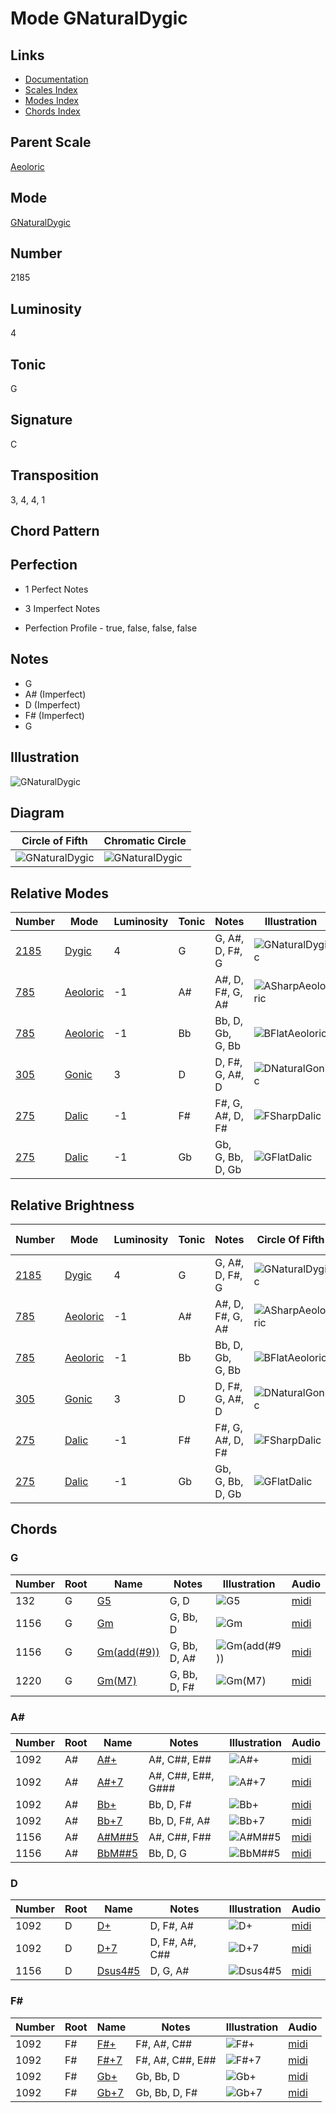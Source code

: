 # Mode GNaturalDygic

## Links

- [Documentation](README.md)
- [Scales Index](Scales.md)
- [Modes Index](Modes.md)
- [Chords Index](Chords.md)

## Parent Scale

[Aeoloric](ScaleAeoloric.md)

## Mode

[GNaturalDygic](ModeGNaturalDygic.md)

## Number

2185

## Luminosity

4

## Tonic

G

## Signature

C

## Transposition

3, 4, 4, 1

## Chord Pattern



## Perfection

 - 1 Perfect Notes

 - 3 Imperfect Notes

 - Perfection Profile - true, false, false, false

## Notes

- G
- A# (Imperfect)
- D (Imperfect)
- F# (Imperfect)
- G

## Illustration

![GNaturalDygic](ModeGNaturalDygic.png)

## Diagram

| Circle of Fifth | Chromatic Circle |
|-----------------|------------------|
| ![GNaturalDygic](CircleOfFifthModeGNaturalDygic.svg) | ![GNaturalDygic](ChromaticCircleModeGNaturalDygic.svg) |
## Relative Modes

| Number | Mode | Luminosity | Tonic | Notes | Illustration |
|--------|------|------------|-------|-------|--------------|
| [2185](https://ianring.com/musictheory/scales/2185) | [Dygic](ModeDygic.md) | 4 | G | G, A#, D, F#, G | ![GNaturalDygic](ModeGNaturalDygic.png) |
| [785](https://ianring.com/musictheory/scales/785) | [Aeoloric](ModeAeoloric.md) | -1 | A# | A#, D, F#, G, A# | ![ASharpAeoloric](ModeASharpAeoloric.png) |
| [785](https://ianring.com/musictheory/scales/785) | [Aeoloric](ModeAeoloric.md) | -1 | Bb | Bb, D, Gb, G, Bb | ![BFlatAeoloric](ModeBFlatAeoloric.png) |
| [305](https://ianring.com/musictheory/scales/305) | [Gonic](ModeGonic.md) | 3 | D | D, F#, G, A#, D | ![DNaturalGonic](ModeDNaturalGonic.png) |
| [275](https://ianring.com/musictheory/scales/275) | [Dalic](ModeDalic.md) | -1 | F# | F#, G, A#, D, F# | ![FSharpDalic](ModeFSharpDalic.png) |
| [275](https://ianring.com/musictheory/scales/275) | [Dalic](ModeDalic.md) | -1 | Gb | Gb, G, Bb, D, Gb | ![GFlatDalic](ModeGFlatDalic.png) |
## Relative Brightness

| Number | Mode | Luminosity | Tonic | Notes | Circle Of Fifth | Chromatic Circle |
|--------|------|------------|-------|-------|-----------------|------------------|
| [2185](https://ianring.com/musictheory/scales/2185) | [Dygic](ModeDygic.md) | 4 | G | G, A#, D, F#, G | ![GNaturalDygic](CircleOfFifthModeGNaturalDygic.svg) | ![GNaturalDygic](ChromaticCircleModeGNaturalDygic.svg) |
| [785](https://ianring.com/musictheory/scales/785) | [Aeoloric](ModeAeoloric.md) | -1 | A# | A#, D, F#, G, A# | ![ASharpAeoloric](CircleOfFifthModeASharpAeoloric.svg) | ![ASharpAeoloric](ChromaticCircleModeASharpAeoloric.svg) |
| [785](https://ianring.com/musictheory/scales/785) | [Aeoloric](ModeAeoloric.md) | -1 | Bb | Bb, D, Gb, G, Bb | ![BFlatAeoloric](CircleOfFifthModeBFlatAeoloric.svg) | ![BFlatAeoloric](ChromaticCircleModeBFlatAeoloric.svg) |
| [305](https://ianring.com/musictheory/scales/305) | [Gonic](ModeGonic.md) | 3 | D | D, F#, G, A#, D | ![DNaturalGonic](CircleOfFifthModeDNaturalGonic.svg) | ![DNaturalGonic](ChromaticCircleModeDNaturalGonic.svg) |
| [275](https://ianring.com/musictheory/scales/275) | [Dalic](ModeDalic.md) | -1 | F# | F#, G, A#, D, F# | ![FSharpDalic](CircleOfFifthModeFSharpDalic.svg) | ![FSharpDalic](ChromaticCircleModeFSharpDalic.svg) |
| [275](https://ianring.com/musictheory/scales/275) | [Dalic](ModeDalic.md) | -1 | Gb | Gb, G, Bb, D, Gb | ![GFlatDalic](CircleOfFifthModeGFlatDalic.svg) | ![GFlatDalic](ChromaticCircleModeGFlatDalic.svg) |

## Chords

### G

| Number | Root | Name | Notes | Illustration | Audio |
|--------|------|------|-------|--------------|-------|
| 132 | G | [G5](ChordGNaturalPowerChord.md) | G, D | ![G5](ChordGNaturalPowerChordRootPosition.png) | [midi](ChordGNaturalPowerChordRootPosition.mid) |
| 1156 | G | [Gm](ChordGNaturalMinor.md) | G, Bb, D | ![Gm](ChordGNaturalMinorRootPosition.png) | [midi](ChordGNaturalMinorRootPosition.mid) |
| 1156 | G | [Gm(add(#9))](ChordGNaturalMinorAddSharpNinth.md) | G, Bb, D, A# | ![Gm(add(#9))](ChordGNaturalMinorAddSharpNinthRootPosition.png) | [midi](ChordGNaturalMinorAddSharpNinthRootPosition.mid) |
| 1220 | G | [Gm(M7)](ChordGNaturalMinorMajorSeventh.md) | G, Bb, D, F# | ![Gm(M7)](ChordGNaturalMinorMajorSeventhRootPosition.png) | [midi](ChordGNaturalMinorMajorSeventhRootPosition.mid) |

### A#

| Number | Root | Name | Notes | Illustration | Audio |
|--------|------|------|-------|--------------|-------|
| 1092 | A# | [A#+](ChordASharpAugmented.md) | A#, C##, E## | ![A#+](ChordASharpAugmentedRootPosition.png) | [midi](ChordASharpAugmentedRootPosition.mid) |
| 1092 | A# | [A#+7](ChordASharpAugmentedAugmentedSeventh.md) | A#, C##, E##, G### | ![A#+7](ChordASharpAugmentedAugmentedSeventhRootPosition.png) | [midi](ChordASharpAugmentedAugmentedSeventhRootPosition.mid) |
| 1092 | A# | [Bb+](ChordBFlatAugmented.md) | Bb, D, F# | ![Bb+](ChordBFlatAugmentedRootPosition.png) | [midi](ChordBFlatAugmentedRootPosition.mid) |
| 1092 | A# | [Bb+7](ChordBFlatAugmentedAugmentedSeventh.md) | Bb, D, F#, A# | ![Bb+7](ChordBFlatAugmentedAugmentedSeventhRootPosition.png) | [midi](ChordBFlatAugmentedAugmentedSeventhRootPosition.mid) |
| 1156 | A# | [A#M##5](ChordASharpMajorDoubleSharpFifth.md) | A#, C##, F## | ![A#M##5](ChordASharpMajorDoubleSharpFifthRootPosition.png) | [midi](ChordASharpMajorDoubleSharpFifthRootPosition.mid) |
| 1156 | A# | [BbM##5](ChordBFlatMajorDoubleSharpFifth.md) | Bb, D, G | ![BbM##5](ChordBFlatMajorDoubleSharpFifthRootPosition.png) | [midi](ChordBFlatMajorDoubleSharpFifthRootPosition.mid) |

### D

| Number | Root | Name | Notes | Illustration | Audio |
|--------|------|------|-------|--------------|-------|
| 1092 | D | [D+](ChordDNaturalAugmented.md) | D, F#, A# | ![D+](ChordDNaturalAugmentedRootPosition.png) | [midi](ChordDNaturalAugmentedRootPosition.mid) |
| 1092 | D | [D+7](ChordDNaturalAugmentedAugmentedSeventh.md) | D, F#, A#, C## | ![D+7](ChordDNaturalAugmentedAugmentedSeventhRootPosition.png) | [midi](ChordDNaturalAugmentedAugmentedSeventhRootPosition.mid) |
| 1156 | D | [Dsus4#5](ChordDNaturalSuspendedFourthSharpFifth.md) | D, G, A# | ![Dsus4#5](ChordDNaturalSuspendedFourthSharpFifthRootPosition.png) | [midi](ChordDNaturalSuspendedFourthSharpFifthRootPosition.mid) |

### F#

| Number | Root | Name | Notes | Illustration | Audio |
|--------|------|------|-------|--------------|-------|
| 1092 | F# | [F#+](ChordFSharpAugmented.md) | F#, A#, C## | ![F#+](ChordFSharpAugmentedRootPosition.png) | [midi](ChordFSharpAugmentedRootPosition.mid) |
| 1092 | F# | [F#+7](ChordFSharpAugmentedAugmentedSeventh.md) | F#, A#, C##, E## | ![F#+7](ChordFSharpAugmentedAugmentedSeventhRootPosition.png) | [midi](ChordFSharpAugmentedAugmentedSeventhRootPosition.mid) |
| 1092 | F# | [Gb+](ChordGFlatAugmented.md) | Gb, Bb, D | ![Gb+](ChordGFlatAugmentedRootPosition.png) | [midi](ChordGFlatAugmentedRootPosition.mid) |
| 1092 | F# | [Gb+7](ChordGFlatAugmentedAugmentedSeventh.md) | Gb, Bb, D, F# | ![Gb+7](ChordGFlatAugmentedAugmentedSeventhRootPosition.png) | [midi](ChordGFlatAugmentedAugmentedSeventhRootPosition.mid) |

